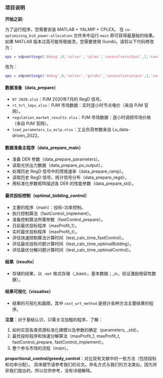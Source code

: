 ### 项目说明

**开始之前:**

为了运行程序，您需要安装 MATLAB + YALMIP + CPLEX。
在 `co-optimizing_bid_power-allocation` 文件夹中运行 `main` 即可获得最基础的结果。
如果 MATLAB 版本过高可能导致崩溃，您需要使用 Gurobi。请将以下代码修改为：
```matlab
ops = sdpsettings('debug',0,'solver','cplex','savesolveroutput',1,'savesolverinput',1);
```
改为：
```matlab
ops = sdpsettings('debug',0,'solver','gurobi','savesolveroutput',1,'savesolverinput',1);
```

#### 数据准备（data_prepare）
- `07 2020.xlsx`：PJM 2020年7月的 RegD 信号。
- `rt_hrl_lmps.xlsx`：PJM 市场数据：实时逐小时节点电价（来自 PJM 官网）。
- `regulation_market_results.xlsx`：PJM 市场数据：逐小时调频市场价格（来自 PJM 官网）。
- `load_parameters_Lu_milp.xlsx`：工业负荷参数来自 Lu_data-driven_2022。

#### 数据准备主程序（data_prepare_main）
- 准备 DER 参数（data_prepare_parameters）。
- 读取光伏出力数据（data_prepare_pv_output）。
- 处理历史 RegD 信号中的爬坡速率（data_prepare_ramp）。
- 读取历史 RegD 信号，统计信号分布（data_prepare_regd）。
- 用标准化参数矩阵描述各 DER 的性能参数（data_prepare_std）。

#### 最优投标控制（optimal_bidding_control）
- 主要的程序（main）：投标-功率控制。
- 执行控制算法（fastControl_implement）。
- 准备控制算法所需参数（fastControl_prepare）。
- 日前最优投标程序（maxProfit_1）。
- 实时最优投标程序（maxProfit_t）。
- 评估快速控制算法计算时间（test_calc_time_fastControl）。
- 评估最优投标问题计算时间（test_calc_time_optimalBidding）。
- 评估最优分解问题计算时间（test_calc_time_optimalControl）。

#### 结果（results）
- 存储的结果，以 `.mat` 格式存储（_basic，基本数据；_ic，验证激励相容性数据）。

#### 结果可视化（visualise）
- 结果的可视化和画图，其中 `cost_wrt_method` 是统计各种方法主要结果的程序。

**注意**：对于基础认识，只需关注加粗的程序，了解：
1. 如何实现各类资源标准化建模以及参数的确定（parameters, _std）。
2. 最优投标程序和快速分解算法（maxProfit_1, maxProfit_t, fastControl_prepare, fastControl_implement）。
3. 整个参与市场的流程（main）。

**proportional_control/greedy_control**：对比现有文献中的一些方法（包括投标和功率分配）。
具体细节请参考我们的论文。命名方式与我们的方法类似，因为并非我们提出的，所以仅供参考，没有详细解释。
